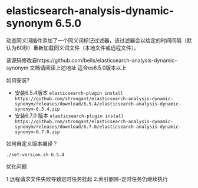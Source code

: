 # elasticsearch-analysis-dynamic-synonym 6.5.0
动态同义词插件添加了一个同义词标记过滤器，该过滤器会以给定的时间间隔（默认为60秒）重新加载同义词文件（本地文件或远程文件）。


该源码修改自https://github.com/bells/elasticsearch-analysis-dynamic-synonym
文档请阅读上述地址
适合es6.5.0版本以上

如何安装?

* 安装6.5.4版本 `elasticsearch-plugin install https://github.com/strongant/elasticsearch-analysis-dynamic-synonym/releases/download/6.5.4/elasticsearch-analysis-dynamic-synonym-6.5.4.zip`
* 安装6.7.0 版本 `elasticsearch-plugin install  https://github.com/strongant/elasticsearch-analysis-dynamic-synonym/releases/download/6.7.0/elasticsearch-analysis-dynamic-synonym-6.7.0.zip`


如何自定义版本编译？

` ./set-version.sh 6.5.4 `


优化问题

1.远程请求文件失败导致定时任务挂起
2.索引删除-定时任务仍继续执行
